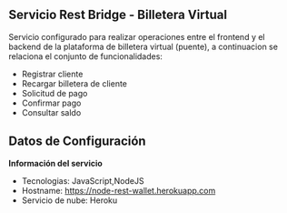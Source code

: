 ## Servicio Rest Bridge - Billetera Virtual

Servicio configurado para realizar operaciones entre el frontend y el backend de la plataforma de billetera virtual (puente), a continuacion se relaciona el conjunto de funcionalidades:

- Registrar cliente
- Recargar billetera de cliente
- Solicitud de pago
- Confirmar pago
- Consultar saldo

## Datos de Configuración

**Información del servicio**
- Tecnologias: JavaScript,NodeJS
- Hostname: https://node-rest-wallet.herokuapp.com
- Servicio de nube: Heroku